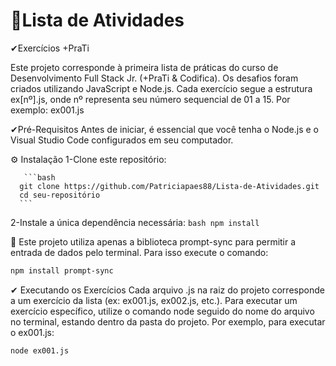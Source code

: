 # 🧾Lista de Atividades

✔Exercícios +PraTi

Este projeto corresponde à primeira lista de práticas do curso de Desenvolvimento Full Stack Jr. (+PraTi & Codifica). Os desafios foram criados utilizando JavaScript e Node.js. Cada exercício segue a estrutura ex[nº].js, onde nº representa seu número sequencial de 01 a 15. Por exemplo: ex001.js

✔Pré-Requisitos Antes de iniciar, é essencial que você tenha o Node.js e o Visual Studio Code configurados em seu computador.

⚙️ Instalação
1-Clone este repositório:

       ```bash
      git clone https://github.com/Patriciapaes88/Lista-de-Atividades.git
      cd seu-repositório
      ```
2-Instale a única dependência necessária:
     ```bash
      npm install
      ```

 🚨 Este projeto utiliza apenas a biblioteca prompt-sync para permitir a entrada de dados pelo terminal.
Para isso execute o comando:
 ```bash
npm install prompt-sync
```

✔ Executando os Exercícios
Cada arquivo .js na raiz do projeto corresponde a um exercício da lista (ex: ex001.js, ex002.js, etc.). Para executar um exercício específico, utilize o comando node seguido do nome do arquivo no terminal, estando dentro da pasta do projeto.
Por exemplo, para executar o ex001.js:
 ```bash
node ex001.js
```
